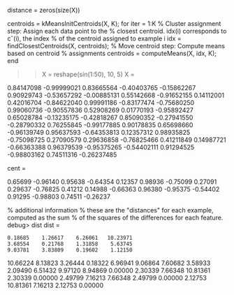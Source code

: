 
distance = zeros(size(X))

centroids = kMeansInitCentroids(X, K);
for iter = 1:K
    % Cluster assignment step: Assign each data point to the
    % closest centroid. idx(i) corresponds to cˆ(i), the index
    % of the centroid assigned to example i
    idx = findClosestCentroids(X, centroids);
    % Move centroid step: Compute means based on centroid
    % assignments
    centroids = computeMeans(X, idx, K);
end

>> X = reshape(sin(1:50), 10, 5)
X =

   0.84147098  -0.99999021   0.83665564  -0.40403765  -0.15862267
   0.90929743  -0.53657292  -0.00885131   0.55142668  -0.91652155
   0.14112001   0.42016704  -0.84622040   0.99991186  -0.83177474
  -0.75680250   0.99060736  -0.90557836   0.52908269   0.01770193
  -0.95892427   0.65028784  -0.13235175  -0.42818267   0.85090352
  -0.27941550  -0.28790332   0.76255845  -0.99177885   0.90178835
   0.65698660  -0.96139749   0.95637593  -0.64353813   0.12357312
   0.98935825  -0.75098725   0.27090579   0.29636858  -0.76825466
   0.41211849   0.14987721  -0.66363388   0.96379539  -0.95375265
  -0.54402111   0.91294525  -0.98803162   0.74511316  -0.26237485

cent =

   0.65699  -0.96140   0.95638  -0.64354   0.12357
   0.98936  -0.75099   0.27091   0.29637  -0.76825
   0.41212   0.14988  -0.66363   0.96380  -0.95375
  -0.54402   0.91295  -0.98803   0.74511  -0.26237

  % additional information
% these are the "distances" for each example, computed as the sum
% of the squares of the differences for each feature.
debug> dist
dist =

    0.18685    1.26617    6.26061   10.23971
    3.68554    0.21768    1.31858    5.63745
    9.03781    3.83809    0.19602    1.12150
   10.66224    8.13823    3.26444    0.18322
    6.96941    9.06864    7.60682    3.58933
    2.09490    6.51432    9.97120    8.94869
    0.00000    2.30339    7.66348   10.81361
    2.30339    0.00000    2.49799    7.16213
    7.66348    2.49799    0.00000    2.12753
   10.81361    7.16213    2.12753    0.00000



